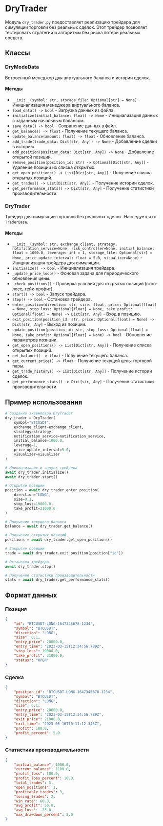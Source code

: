 # DryTrader

Модуль `dry_trader.py` предоставляет реализацию трейдера для симуляции торговли без реальных сделок. Этот трейдер позволяет тестировать стратегии и алгоритмы без риска потери реальных средств.

## Классы

### DryModeData

Встроенный менеджер для виртуального баланса и истории сделок.

#### Методы

- `__init__(symbol: str, storage_file: Optional[str] = None)` - Инициализация менеджера виртуального баланса.
- `load_data() -> bool` - Загрузка данных из файла.
- `initialize(initial_balance: float) -> None` - Инициализация данных с заданным начальным балансом.
- `save_data() -> bool` - Сохранение данных в файл.
- `get_balance() -> float` - Получение текущего баланса.
- `update_balance(amount: float) -> float` - Обновление баланса.
- `add_trade(trade_data: Dict[str, Any]) -> None` - Добавление сделки в историю.
- `add_position(position_data: Dict[str, Any]) -> None` - Добавление открытой позиции.
- `remove_position(position_id: str) -> Optional[Dict[str, Any]]` - Удаление позиции из списка открытых.
- `get_open_positions() -> List[Dict[str, Any]]` - Получение списка открытых позиций.
- `get_trades() -> List[Dict[str, Any]]` - Получение истории сделок.
- `get_performance_stats() -> Dict[str, Any]` - Получение статистики производительности.

### DryTrader

Трейдер для симуляции торговли без реальных сделок. Наследуется от `TraderBase`.

#### Методы

- `__init__(symbol: str, exchange_client, strategy, notification_service=None, risk_controller=None, initial_balance: float = 1000.0, leverage: int = 1, storage_file: Optional[str] = None, price_update_interval: float = 5.0, visualizer=None)` - Инициализация трейдера для симуляции.
- `initialize() -> bool` - Инициализация трейдера.
- `_update_price_loop()` - Фоновая задача для периодического обновления цены.
- `_check_positions()` - Проверка условий для открытых позиций (стоп-лосс, тейк-профит).
- `start() -> bool` - Запуск трейдера.
- `stop() -> bool` - Остановка трейдера.
- `enter_position(direction: str, size: float, price: Optional[float] = None, stop_loss: Optional[float] = None, take_profit: Optional[float] = None) -> Dict[str, Any]` - Вход в позицию.
- `exit_position(position_id: str, price: Optional[float] = None) -> Dict[str, Any]` - Выход из позиции.
- `update_position(position_id: str, stop_loss: Optional[float] = None, take_profit: Optional[float] = None) -> bool` - Обновление параметров позиции.
- `get_open_positions() -> List[Dict[str, Any]]` - Получение списка открытых позиций.
- `get_balance() -> float` - Получение текущего баланса.
- `get_current_price() -> float` - Получение текущей цены торговой пары.
- `get_trade_history() -> List[Dict[str, Any]]` - Получение истории сделок.
- `get_performance_stats() -> Dict[str, Any]` - Получение статистики производительности.

## Пример использования

```python
# Создание экземпляра DryTrader
dry_trader = DryTrader(
    symbol="BTCUSDT",
    exchange_client=exchange_client,
    strategy=strategy,
    notification_service=notification_service,
    initial_balance=1000.0,
    leverage=1,
    price_update_interval=5.0,
    visualizer=visualizer
)

# Инициализация и запуск трейдера
await dry_trader.initialize()
await dry_trader.start()

# Открытие позиции
position = await dry_trader.enter_position(
    direction="LONG",
    size=0.1,
    stop_loss=19000.0,
    take_profit=21000.0
)

# Получение текущего баланса
balance = await dry_trader.get_balance()

# Получение открытых позиций
positions = await dry_trader.get_open_positions()

# Закрытие позиции
trade = await dry_trader.exit_position(position["id"])

# Остановка трейдера
await dry_trader.stop()

# Получение статистики производительности
stats = await dry_trader.get_performance_stats()
```

## Формат данных

### Позиция

```json
{
    "id": "BTCUSDT-LONG-1647345678-1234",
    "symbol": "BTCUSDT",
    "direction": "LONG",
    "size": 0.1,
    "entry_price": 20000.0,
    "entry_time": "2023-03-15T12:34:56.789Z",
    "stop_loss": 19000.0,
    "take_profit": 21000.0,
    "status": "OPEN"
}
```

### Сделка

```json
{
    "position_id": "BTCUSDT-LONG-1647345678-1234",
    "symbol": "BTCUSDT",
    "direction": "LONG",
    "size": 0.1,
    "entry_price": 20000.0,
    "entry_time": "2023-03-15T12:34:56.789Z",
    "exit_price": 21000.0,
    "exit_time": "2023-03-16T10:11:12.345Z",
    "profit": 100.0,
    "profit_percent": 5.0
}
```

### Статистика производительности

```json
{
    "initial_balance": 1000.0,
    "current_balance": 1100.0,
    "profit_loss": 100.0,
    "profit_loss_percent": 10.0,
    "total_trades": 5,
    "open_positions": 1,
    "profitable_trades": 3,
    "losing_trades": 2,
    "win_rate": 60.0,
    "avg_profit": 50.0,
    "avg_loss": -25.0,
    "max_drawdown_percent": 5.0
}
``` 